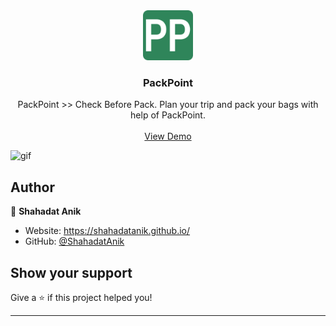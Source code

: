 <div align="center">
  <a href="https://github.com/othneildrew/Best-README-Template">
    <img src="https://github.com/ShahadatAnik/PackPoint-WeatherForecast-ChakraUI-Webapp/blob/master/public/android-chrome-192x192.png" alt="Logo" width="80" height="80">
  </a>

  <h3 align="center">PackPoint</h3>

  <p align="center">
   PackPoint >> Check Before Pack. Plan your trip and pack your bags with help of PackPoint.
    <br />
    <br />
    <a href="https://pack-point.netlify.app/">View Demo</a>
  </p>
</div>

![gif](https://us-east-1.tixte.net/uploads/anik.needs.rest/pp.gif)

<!-- ***
## Install

```sh
git clone https://github.com/dhravya/typemonkey && pip install -r typemonkey/requirements.txt
```

## Usage

```sh
py typemonkey/main.py
``` -->

## Author

👤 **Shahadat Anik**

* Website: https://shahadatanik.github.io/
* GitHub: [@ShahadatAnik](https://github.com/ShahadatAnik)

## Show your support

Give a ⭐️ if this project helped you!

***
